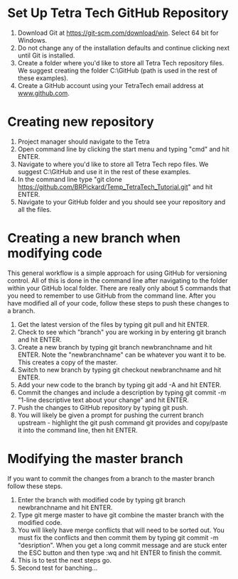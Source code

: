 # Set Up Tetra Tech GitHub Repository
1) Download Git at https://git-scm.com/download/win. Select 64 bit for Windows. 
2) Do not change any of the installation defaults and continue clicking next until Git is installed.
3) Create a folder where you'd like to store all Tetra Tech repository files. We suggest creating the folder C:\GitHub (path is used in the rest of these examples).
4) Create a GitHub account using your TetraTech email address at www.github.com.

# Creating new repository
1) Project manager should navigate to the Tetra
2) Open command line by clicking the start menu and typing "cmd" and hit ENTER.
3) Navigate to where you'd like to store all Tetra Tech repo files. We suggest C:\GitHub and use it in the rest of these examples.
4) In the command line type "git clone https://github.com/BRPickard/Temp_TetraTech_Tutorial.git" and hit ENTER.
5) Navigate to your GitHub folder and you should see your repository and all the files.

# Creating a new branch when modifying code ###
This general workflow is a simple approach for using GitHub for versioning control. All of this is done in the command line after navigating to the folder within your GitHub local folder. There are really only about 5 commands that you need to remember to use GitHub from the command line. After you have modified all of your code, follow these steps to push these changes to a branch.

1) Get the latest version of the files by typing git pull and hit ENTER.
2) Check to see which "branch" you are working in by entering git branch and hit ENTER.
3) Create a new branch by typing git branch newbranchname and hit ENTER. Note the "newbranchname" can be whatever you want it to be. This creates a copy of the master.
4) Switch to new branch by typing git checkout newbranchname and hit ENTER.
5) Add your new code to the branch by typing git add -A and hit ENTER.
6) Commit the changes and include a description by typing git commit -m "1-line descriptive text about your change" and hit ENTER.
7) Push the changes to GitHub repository by typing git push.
8) You will likely be given a prompt for pushing the current branch upstream - highlight the git push command git provides and copy/paste it into the command line, then hit ENTER.

# Modifying the master branch
If you want to commit the changes from a branch to the master branch follow these steps. 
1) Enter the branch with modified code by typing git branch newbranchname and hit ENTER.
2) Type git merge master to have git combine the master branch with the modified code. 
3) You will likely have merge conflicts that will need to be sorted out. You must fix the conflicts and then commit them by typing git commit -m "desription". When you get a long commit message and are stuck enter the ESC button and then type :wq and hit ENTER to finish the commit. 
4) This is to test the next steps go.
5) Second test for banching...
